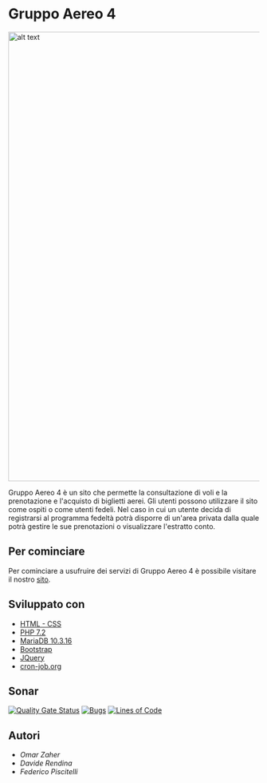 # Gruppo Aereo 4 

<img src="https://raw.githubusercontent.com/UnimibSoftEngCourse1920/progetto-aereo-4-gruppo-aereo-4/master/Implementazione/public/img/Screenshot.png" alt="alt text" width="900" height="whatever">

Gruppo Aereo 4 è un sito che permette la consultazione di voli e la prenotazione e l'acquisto di biglietti aerei.
Gli utenti possono utilizzare il sito come ospiti o come utenti fedeli. 
Nel caso in cui un utente decida di registrarsi al programma fedeltà potrà disporre di un'area privata dalla quale potrà gestire le sue prenotazioni o visualizzare l'estratto conto. 

## Per cominciare

Per cominciare a usufruire dei servizi di Gruppo Aereo 4 è possibile visitare il nostro [sito](https://gruppoaereo4.000webhostapp.com/public/).


## Sviluppato con

* [HTML - CSS](https://www.w3schools.com/html/)
* [PHP 7.2](https://www.php.net/)
* [MariaDB 10.3.16](https://mariadb.org/)
* [Bootstrap](https://getbootstrap.com/)
* [JQuery](https://jquery.com/)
* [cron-job.org](https://cron-job.org/)

## Sonar
[![Quality Gate Status](https://sonarcloud.io/api/project_badges/measure?project=UnimibSoftEngCourse1920_progetto-aereo-4-gruppo-aereo-4&metric=alert_status)](https://sonarcloud.io/dashboard?id=UnimibSoftEngCourse1920_progetto-aereo-4-gruppo-aereo-4)
[![Bugs](https://sonarcloud.io/api/project_badges/measure?project=UnimibSoftEngCourse1920_progetto-aereo-4-gruppo-aereo-4&metric=bugs)](https://sonarcloud.io/dashboard?id=UnimibSoftEngCourse1920_progetto-aereo-4-gruppo-aereo-4)
[![Lines of Code](https://sonarcloud.io/api/project_badges/measure?project=UnimibSoftEngCourse1920_progetto-aereo-4-gruppo-aereo-4&metric=ncloc)](https://sonarcloud.io/dashboard?id=UnimibSoftEngCourse1920_progetto-aereo-4-gruppo-aereo-4)

## Autori 

* *Omar Zaher* 
* *Davide Rendina* 
* *Federico Piscitelli* 
